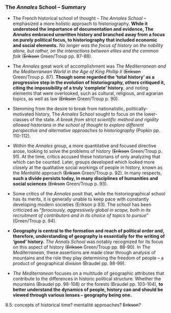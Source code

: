### The _Annales_ School – Summary

- The French historical school of thought - _The Annales School_ – emphasized a more holistic approach to historiography. **While it understood the importance of documentation and evidence, The _Annales_ embraced unwritten history and branched away from a focus on purely political focus, to historiography that included economic and social elements.** _No longer was the focus of history on the nobility alone, but rather, on the interactions between elites and the common folk_ (~~Erikson~~ Green/Troup pp. 87-88).

- The _Annales_ great work of accomplishment was _The Mediterranean and the Mediterranean World in the Age of King Phillip II_ (~~Erikson~~ Green/Troup p. 87). **Though some regarded the ‘total history’ as a progressive step in the evolution of historiography, others critiqued it, citing the impossibility of a truly ‘complete’ history**, and noting elements that were overlooked, such as cultural, religious, and agrarian topics, as well as law (~~Erikson~~ Green/Troup p. 90).

- Stemming from the desire to break from nationalistic, politically-motivated history, The _Annales_ School sought to focus on the lower-classes of the state. _A break from strict scientific method and rigidity allowed historians in the school of thought to explore different perspective and alternative approaches to historiography_ (Popkin pp. 110-112).

- Within the _Annales_ group, a more quantitative and focused directive arose, looking to solve the problems of history (~~Erikson~~ Green/Troup p. 91). At the time, critics accused these historians of only analyzing that which can be counted. Later, groups developed which looked more closely at the qualitative social workings of people in history, known as the _Mentalité_ approach (~~Erikson~~ Green/Troup p. 92). In many respects, **such a divide persists today, in many disciplines of humanities and social sciences** (~~Erikson~~ Green/Troup p. 93).

- Some critics of the _Annales_ posit that, while the historiographical school has its merits, it is generally unable to keep pace with constantly developing modern societies (Erikson p 93). The school has been criticized as “_ferociously, aggressively global in scope, both in its recruitment of contributors and in its choice of topics to pursue_” (Green/Troup p. 94).

- **Geography is central to the formation and reach of political order and, therefore, understanding of geography is essentially for the writing of ‘good’ history.** _The Annals School_ was notably recognized for its focus on this aspect of history (~~Erikson~~ Green/Troup pp. 88-90). In _The Mediterranean_, these assertions are made clear through analysis of mountains and the role they play determining the freedom of people – a product of geographical division (Braudel pp. 98-99).

- _The Mediterranean_ focuses on a multitude of geographic attributes that contribute to the differences in historic political structure. Whether the mountains (Braudel pp. 98-108) or the forests (Braudel pp. 103-104), **to better understand the dynamics of people, history can and should be viewed through various lenses – geography being one.**

8.5: concepts of historical time? mentalité approaches? ~~Erikson~~?
